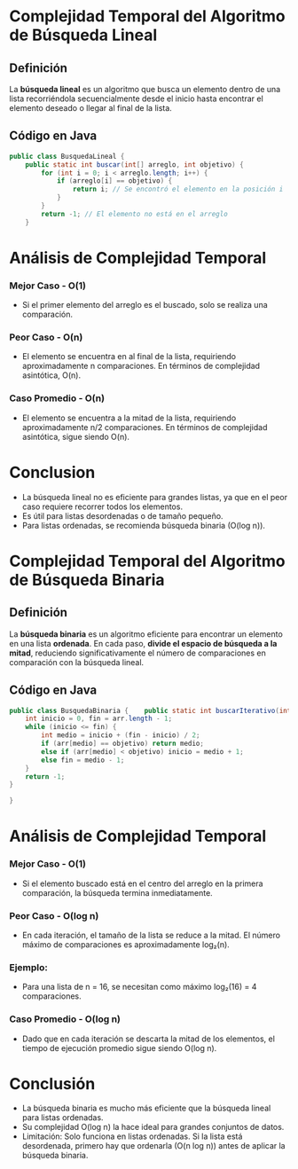 # Complejidad Temporal del Algoritmo de Búsqueda Lineal

## Definición  
La **búsqueda lineal** es un algoritmo que busca un elemento dentro de una lista recorriéndola secuencialmente desde el inicio hasta encontrar el elemento deseado o llegar al final de la lista.

## Código en Java  
```java
public class BusquedaLineal {
    public static int buscar(int[] arreglo, int objetivo) {
        for (int i = 0; i < arreglo.length; i++) {
            if (arreglo[i] == objetivo) {
                return i; // Se encontró el elemento en la posición i
            }
        }
        return -1; // El elemento no está en el arreglo
    }

```

# Análisis de Complejidad Temporal

### Mejor Caso - O(1)

* Si el primer elemento del arreglo es el buscado, solo se realiza una comparación.

### Peor Caso - O(n)

* El elemento se encuentra en al final de la lista, requiriendo aproximadamente n comparaciones. En términos de complejidad asintótica, O(n).

### Caso Promedio  - O(n)

* El elemento se encuentra a la mitad de la lista, requiriendo aproximadamente n/2 comparaciones. En términos de complejidad asintótica, sigue siendo O(n).


# Conclusion 

* La búsqueda lineal no es eficiente para grandes listas, ya que en el peor caso requiere recorrer todos los elementos.
* Es útil para listas desordenadas o de tamaño pequeño.
* Para listas ordenadas, se recomienda búsqueda binaria (O(log n)).


# Complejidad Temporal del Algoritmo de Búsqueda Binaria

## Definición  
La **búsqueda binaria** es un algoritmo eficiente para encontrar un elemento en una lista **ordenada**. En cada paso, **divide el espacio de búsqueda a la mitad**, reduciendo significativamente el número de comparaciones en comparación con la búsqueda lineal.

## Código en Java  
```java
public class BusquedaBinaria {    public static int buscarIterativo(int[] arr, int objetivo) {
    int inicio = 0, fin = arr.length - 1;
    while (inicio <= fin) {
        int medio = inicio + (fin - inicio) / 2;
        if (arr[medio] == objetivo) return medio;
        else if (arr[medio] < objetivo) inicio = medio + 1;
        else fin = medio - 1;
    }
    return -1;
}

}
```

# Análisis de Complejidad Temporal

### Mejor Caso  - O(1)

* Si el elemento buscado está en el centro del arreglo en la primera comparación, la búsqueda termina inmediatamente.

### Peor Caso - O(log n)

* En cada iteración, el tamaño de la lista se reduce a la mitad. El número máximo de comparaciones es aproximadamente log₂(n).

### Ejemplo:

* Para una lista de n = 16, se necesitan como máximo log₂(16) = 4 comparaciones.


### Caso Promedio - O(log n)

* Dado que en cada iteración se descarta la mitad de los elementos, el tiempo de ejecución promedio sigue siendo O(log n).

# Conclusión

* La búsqueda binaria es mucho más eficiente que la búsqueda lineal para listas ordenadas.
* Su complejidad O(log n) la hace ideal para grandes conjuntos de datos.
* Limitación: Solo funciona en listas ordenadas. Si la lista está desordenada, primero hay que ordenarla (O(n log n)) antes de aplicar la búsqueda binaria.






